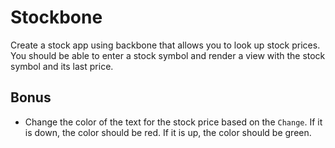# Stockbone

Create a stock app using backbone that allows you to look up stock prices. You should be able to enter a stock symbol and render a view with the stock symbol and its last price.

## Bonus
* Change the color of the text for the stock price based on the `Change`. If it is down, the color should be red. If it is up, the color should be green.